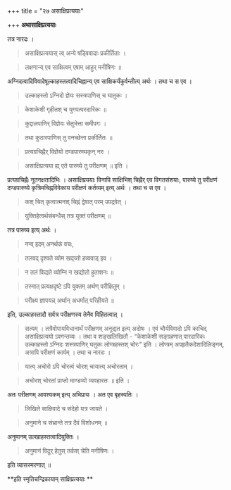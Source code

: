 +++
title = "२७ असाक्षिप्रत्ययाः"

+++
**अथासाक्षिप्रत्ययाः** 

तत्र नारदः ।

> असाक्षिप्रत्ययास् त्व् अन्ये षड्विवादाः प्रकीर्तिताः ।

> लक्षणान्य् एव साक्षित्वम् एषाम् आहुर् मनीषिणः ॥

अग्निदत्वादिविवादेषूल्काहस्तत्वादिचिह्नान्य् एव साक्षिकर्यंकुर्वन्तीत्य् अर्थः । तथा च स एव ।

> उल्काहस्तो ऽग्निदो ज्ञेयः सस्त्रपाणिस् च घातुकः ।

> केशाकेशी गृहीतश् च युगपत्परदारिकः ॥

> कुद्दालपाणिर् विज्ञेयः सेतुभेत्ता समीपगः ।

> तथा कुठारपाणिस् तु वनच्छेत्ता प्रकीर्तितः ॥

> प्रत्यग्रचिह्नैर् विज्ञेयो दण्डपारुष्यकृन् नरः ।

> असाक्षिप्रत्यया ह्य् एते पारुष्ये तु परीक्षणम् ॥ इति ।

प्रत्यग्रचिह्नैः नूतनक्षतादिभिः । असाक्षिप्रययाः विनापि साक्षिभिश् चिह्नैर् एव विगतसंशयाः, पारुष्ये तु परीक्षणं दण्डपारुष्ये कृत्रिमचिह्नविवेकाय परीक्षणं कर्तव्यम् इत्य् अर्थः । तथा च स एव ।

> कश् चित् कृत्वात्मनश् चिह्नं द्वेषात् परम् उपद्रवेत् ।

> युक्तिहेत्वर्थसंबन्धैस् तत्र युक्तं परीक्षणम् ॥

तत्र पारुष्य इत्य् अर्थः । 

> <span style="text-decoration - underline;">नन्व्</span> इदम् अनर्थकं वचः,

> तलवद् दृश्यते व्योम खद्य्तो हव्यवाड् इव ।

> न तलं विद्यते व्योम्नि न खद्योतो हुताशनः ॥

> तस्मात् प्रत्यक्षदृष्टे ऽपि युक्तम् अर्थण् परीक्षितुम् ।

> परीक्ष्य ज्ञापयन्न् अर्थान् अधर्मात् परिहीयते ॥

इति, उल्काहस्तादौ सर्वत्र परीक्षणस्य तेनैव विहितत्वात् ।

> <span style="text-decoration - underline;">सत्यम्</span> । तत्रैवोपायविधानार्थं परीक्षणम् अनूद्यत इत्य् अदोषः । एवं चौर्यविवादो ऽपि काचिद् असाक्षिप्रत्ययो ऽवगन्तव्यः । तथा व शङ्खलिखितौ -  "केशाकेशी सङ्ग्रहणात् पारदारिकः उल्काहस्तो ऽग्निदः शस्त्रपाणिर् घतुकः लोप्त्रहस्तश् चोरः" इति । लोप्त्रम् अपहृतैकदेशादिलिङ्गम्, अत्रापि परीक्षणं कार्यम् । तथा च नारदः ।

> यात्य् अचोरो ऽपि चोरत्वं चोरश् चायात्य् अचोरताम् ।

> अचोरश् चोरतां प्राप्तो माण्डव्यो व्यवहारतः ॥ इति ।

अतः परीक्षणम् आवश्यकम् इत्य् अभिप्रायः । अत एव बृहस्पतिः ।

> लिखिते साक्षिवादे च संदेहो यत्र जायते ।

> अनुमाने च संभ्रान्ते तत्र दैवं विशोधनम् ॥

अनुमानम् उल्खाहस्तत्वादियुक्तिः ।

> अनुमानं विदुर् हेतुस् तर्कश् चेति मनीषिणः ।

इति व्यासस्मरणात् ॥

**इति स्मृतिचन्द्रिकायाम् साक्षिप्रत्ययाः **

